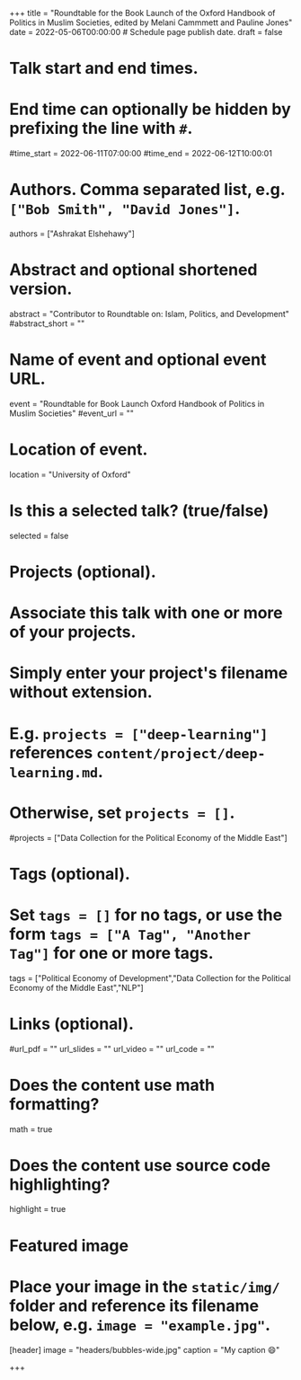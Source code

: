
+++
title = "Roundtable for the Book Launch of the Oxford Handbook of Politics in Muslim Societies, edited by Melani Cammmett and Pauline Jones"
date = 2022-05-06T00:00:00  # Schedule page publish date.
draft = false

# Talk start and end times.
#   End time can optionally be hidden by prefixing the line with `#`.
#time_start = 2022-06-11T07:00:00
#time_end = 2022-06-12T10:00:01

# Authors. Comma separated list, e.g. `["Bob Smith", "David Jones"]`.
authors = ["Ashrakat Elshehawy"]


# Abstract and optional shortened version.
abstract = "Contributor to Roundtable on: Islam, Politics, and Development"
#abstract_short = ""



# Name of event and optional event URL.
event = "Roundtable for Book Launch Oxford Handbook of Politics in Muslim Societies"
#event_url = ""

# Location of event.
location = "University of Oxford"


# Is this a selected talk? (true/false)
selected = false

# Projects (optional).
#   Associate this talk with one or more of your projects.
#   Simply enter your project's filename without extension.
#   E.g. `projects = ["deep-learning"]` references `content/project/deep-learning.md`.
#   Otherwise, set `projects = []`.
#projects = ["Data Collection for the Political Economy of the Middle East"]

# Tags (optional).
#   Set `tags = []` for no tags, or use the form `tags = ["A Tag", "Another Tag"]` for one or more tags.
tags = ["Political Economy of Development","Data Collection for the Political Economy of the Middle East","NLP"]

# Links (optional).
#url_pdf = ""
url_slides = ""
url_video = ""
url_code = ""

# Does the content use math formatting?
math = true

# Does the content use source code highlighting?
highlight = true

# Featured image
# Place your image in the `static/img/` folder and reference its filename below, e.g. `image = "example.jpg"`.
[header]
image = "headers/bubbles-wide.jpg"
caption = "My caption :smile:"

+++

